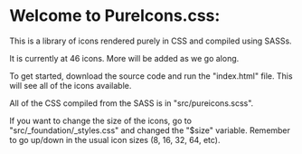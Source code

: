# Welcome to PureIcons.css:

This is a library of icons rendered purely in CSS and compiled using SASSs.

It is currently at 46 icons.  More will be added as we go along.

To get started, download the source code and run the "index.html" file.  This will see all of the icons available.

All of the CSS compiled from the SASS is in "src/pureicons.scss".

If you want to change the size of the icons, go to "src/_foundation/_styles.css" and changed the "$size" variable.  Remember to go up/down in the usual icon sizes (8, 16, 32, 64, etc).
